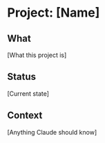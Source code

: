 # Project: [Name]

## What

[What this project is]

## Status

[Current state]

## Context

[Anything Claude should know]